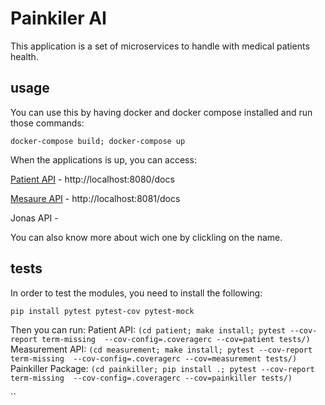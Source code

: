 # Painkiler AI

This application is a set of microservices to handle with medical patients health.

## usage

You can use this by having docker and docker compose installed and run those commands:

`docker-compose build; docker-compose up`

When the applications is up, you can access:

[Patient API](./patient/README.md) - http://localhost:8080/docs

[Mesaure API](./measurement/README.md) - http://localhost:8081/docs

Jonas API -

You can also know more about wich one by clickling on the name.


## tests

In order to test the modules, you need to install the following:

`pip install pytest pytest-cov pytest-mock`

Then you can run:
    Patient API: `(cd patient; make install; pytest --cov-report term-missing  --cov-config=.coveragerc --cov=patient tests/)`
    Measurement API: `(cd measurement; make install; pytest --cov-report term-missing  --cov-config=.coveragerc --cov=measurement tests/)`
    Painkiller Package: `(cd painkiller; pip install .; pytest --cov-report term-missing  --cov-config=.coveragerc --cov=painkiller tests/)`

``